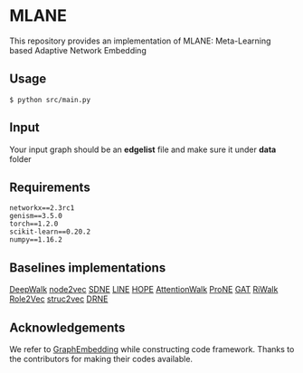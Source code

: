 # MLANE
This repository provides an implementation of MLANE: Meta-Learning based Adaptive Network Embedding

## Usage
`$ python src/main.py`

## Input
Your input graph should be an **edgelist** file and make sure it under **data** folder

## Requirements
```
networkx==2.3rc1
genism==3.5.0
torch==1.2.0
scikit-learn==0.20.2
numpy==1.16.2
```

## Baselines implementations
[DeepWalk](https://github.com/phanein/deepwalk)
[node2vec](https://github.com/aditya-grover/node2vec)
[SDNE](https://github.com/thunlp/OpenNE)
[LINE](https://github.com/tangjianpku/LINE)
[HOPE](https://github.com/ZW-ZHANG/HOPE)
[AttentionWalk](https://github.com/benedekrozemberczki/AttentionWalk)
[ProNE](https://github.com/THUDM/ProNE)
[GAT](https://github.com/PetarV-/GAT)
[RiWalk](https://github.com/maxuewei2/RiWalk)
[Role2Vec](https://github.com/benedekrozemberczki/role2vec)
[struc2vec](https://github.com/leoribeiro/struc2vec)
[DRNE](https://github.com/tadpole/DRNE)


## Acknowledgements
We refer to [GraphEmbedding](https://github.com/shenweichen/GraphEmbedding) while constructing code framework. Thanks to the contributors for making their codes available. 
